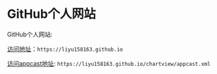 # GitHub个人网站

GitHub个人网站:

[访问地址](https://p.ipic.vip/glz6hj.png)：`https://liyu158163.github.io`

[访问appcast地址](https://liyu158163.github.io/chartview/appcast.xml): `https://liyu158163.github.io/chartview/appcast.xml`
